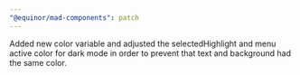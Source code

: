 ```yaml
---
"@equinor/mad-components": patch
---
```


Added new color variable and adjusted the selectedHighlight and menu active color for dark mode in
order to prevent that text and background had the same color.  


